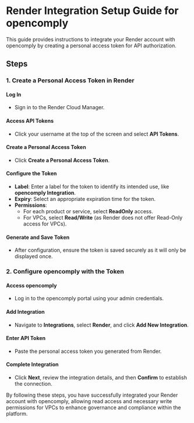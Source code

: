 # Render Integration Setup Guide for opencomply

This guide provides instructions to integrate your Render account with opencomply by creating a personal access token for API authorization.

## Steps

### 1. Create a Personal Access Token in Render

#### Log In

- Sign in to the Render Cloud Manager.

#### Access API Tokens

- Click your username at the top of the screen and select **API Tokens**.

#### Create a Personal Access Token

- Click **Create a Personal Access Token**.

#### Configure the Token

- **Label**: Enter a label for the token to identify its intended use, like **opencomply Integration**.
- **Expiry**: Select an appropriate expiration time for the token.
- **Permissions**:
  - For each product or service, select **ReadOnly** access.
  - For VPCs, select **Read/Write** (as Render does not offer Read-Only access for VPCs).

#### Generate and Save Token

- After configuration, ensure the token is saved securely as it will only be displayed once.

### 2. Configure opencomply with the Token

#### Access opencomply

- Log in to the opencomply portal using your admin credentials.

#### Add Integration

- Navigate to **Integrations**, select **Render**, and click **Add New Integration**.

#### Enter API Token

- Paste the personal access token you generated from Render.

#### Complete Integration

- Click **Next**, review the integration details, and then **Confirm** to establish the connection.

By following these steps, you have successfully integrated your Render account with opencomply, allowing read access and necessary write permissions for VPCs to enhance governance and compliance within the platform.
```